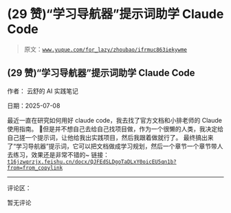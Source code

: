 # (29 赞)“学习导航器”提示词助学 Claude Code

> 原文：[`www.yuque.com/for_lazy/zhoubao/ifrmuc863iekywme`](https://www.yuque.com/for_lazy/zhoubao/ifrmuc863iekywme)

## (29 赞)“学习导航器”提示词助学 Claude Code

作者： 云舒的 AI 实践笔记

日期：2025-07-08

最近一直在研究如何用好 claude code，我去找了官方文档和小排老师的 Claude 使用指南。 🤣但是并不想自己去给自己找项目做，作为一个很懒的人类，我决定给自己搓一个提示词，让他给我出实践项目，然后我跟着做就行了。
最终搞出来了“学习导航器”提示词，它可以把文档做成学习规划，然后一个章节一个章节带人去练习，效果还是非常不错的~
链接：[`t16jzwqrzjx.feishu.cn/docx/QJFEdSLDgoTaDLxY0oicEU5qn1b?from=from_copylink`](https://t16jzwqrzjx.feishu.cn/docx/QJFEdSLDgoTaDLxY0oicEU5qn1b?from=from_copylink)

* * *

评论区：

暂无评论